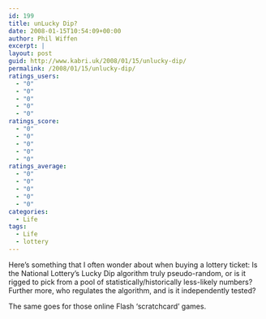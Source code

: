 ```yaml
---
id: 199
title: unLucky Dip?
date: 2008-01-15T10:54:09+00:00
author: Phil Wiffen
excerpt: |
layout: post
guid: http://www.kabri.uk/2008/01/15/unlucky-dip/
permalink: /2008/01/15/unlucky-dip/
ratings_users:
  - "0"
  - "0"
  - "0"
  - "0"
  - "0"
ratings_score:
  - "0"
  - "0"
  - "0"
  - "0"
  - "0"
ratings_average:
  - "0"
  - "0"
  - "0"
  - "0"
  - "0"
categories:
  - Life
tags:
  - Life
  - lottery
---
```

Here&#8217;s something that I often wonder about when buying a lottery ticket: Is the National Lottery&#8217;s Lucky Dip algorithm truly pseudo-random, or is it rigged to pick from a pool of statistically/historically less-likely numbers? Further more, who regulates the algorithm, and is it independently tested?

The same goes for those online Flash &#8216;scratchcard&#8217; games.